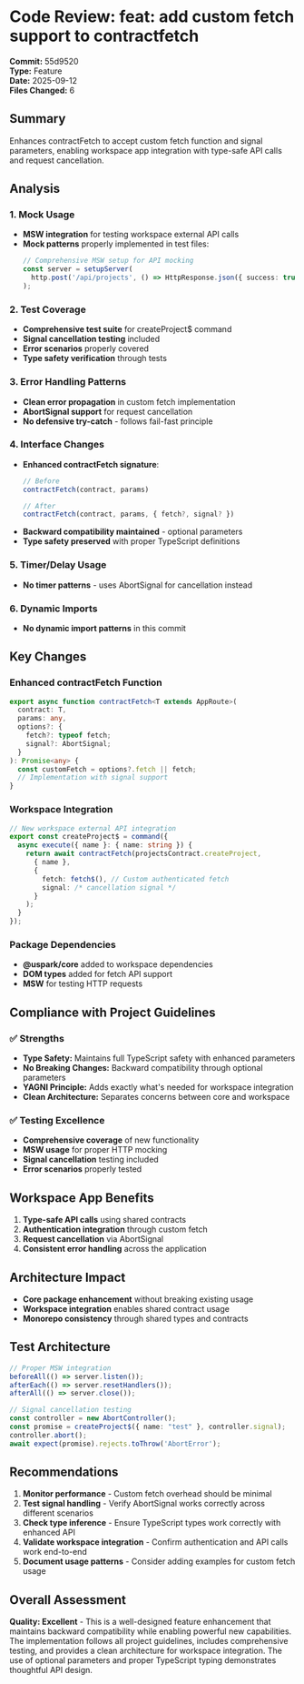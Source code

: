 # Code Review: feat: add custom fetch support to contractfetch

**Commit:** 55d9520  
**Type:** Feature  
**Date:** 2025-09-12  
**Files Changed:** 6  

## Summary
Enhances contractFetch to accept custom fetch function and signal parameters, enabling workspace app integration with type-safe API calls and request cancellation.

## Analysis

### 1. Mock Usage
- **MSW integration** for testing workspace external API calls
- **Mock patterns** properly implemented in test files:
  ```typescript
  // Comprehensive MSW setup for API mocking
  const server = setupServer(
    http.post('/api/projects', () => HttpResponse.json({ success: true }))
  );
  ```

### 2. Test Coverage
- **Comprehensive test suite** for createProject$ command
- **Signal cancellation testing** included
- **Error scenarios** properly covered
- **Type safety verification** through tests

### 3. Error Handling Patterns
- **Clean error propagation** in custom fetch implementation
- **AbortSignal support** for request cancellation
- **No defensive try-catch** - follows fail-fast principle

### 4. Interface Changes
- **Enhanced contractFetch signature**:
  ```typescript
  // Before
  contractFetch(contract, params)
  
  // After
  contractFetch(contract, params, { fetch?, signal? })
  ```
- **Backward compatibility maintained** - optional parameters
- **Type safety preserved** with proper TypeScript definitions

### 5. Timer/Delay Usage
- **No timer patterns** - uses AbortSignal for cancellation instead

### 6. Dynamic Imports
- **No dynamic import patterns** in this commit

## Key Changes

### Enhanced contractFetch Function
```typescript
export async function contractFetch<T extends AppRoute>(
  contract: T,
  params: any,
  options?: {
    fetch?: typeof fetch;
    signal?: AbortSignal;
  }
): Promise<any> {
  const customFetch = options?.fetch || fetch;
  // Implementation with signal support
}
```

### Workspace Integration
```typescript
// New workspace external API integration
export const createProject$ = command({
  async execute({ name }: { name: string }) {
    return await contractFetch(projectsContract.createProject, 
      { name }, 
      { 
        fetch: fetch$(), // Custom authenticated fetch
        signal: /* cancellation signal */
      }
    );
  }
});
```

### Package Dependencies
- **@uspark/core** added to workspace dependencies
- **DOM types** added for fetch API support
- **MSW** for testing HTTP requests

## Compliance with Project Guidelines

### ✅ Strengths
- **Type Safety:** Maintains full TypeScript safety with enhanced parameters
- **No Breaking Changes:** Backward compatibility through optional parameters
- **YAGNI Principle:** Adds exactly what's needed for workspace integration
- **Clean Architecture:** Separates concerns between core and workspace

### ✅ Testing Excellence
- **Comprehensive coverage** of new functionality
- **MSW usage** for proper HTTP mocking
- **Signal cancellation** testing included
- **Error scenarios** properly tested

## Workspace App Benefits
1. **Type-safe API calls** using shared contracts
2. **Authentication integration** through custom fetch
3. **Request cancellation** via AbortSignal
4. **Consistent error handling** across the application

## Architecture Impact
- **Core package enhancement** without breaking existing usage
- **Workspace integration** enables shared contract usage
- **Monorepo consistency** through shared types and contracts

## Test Architecture
```typescript
// Proper MSW integration
beforeAll(() => server.listen());
afterEach(() => server.resetHandlers());
afterAll(() => server.close());

// Signal cancellation testing
const controller = new AbortController();
const promise = createProject$({ name: "test" }, controller.signal);
controller.abort();
await expect(promise).rejects.toThrow('AbortError');
```

## Recommendations
1. **Monitor performance** - Custom fetch overhead should be minimal
2. **Test signal handling** - Verify AbortSignal works correctly across different scenarios
3. **Check type inference** - Ensure TypeScript types work correctly with enhanced API
4. **Validate workspace integration** - Confirm authentication and API calls work end-to-end
5. **Document usage patterns** - Consider adding examples for custom fetch usage

## Overall Assessment
**Quality: Excellent** - This is a well-designed feature enhancement that maintains backward compatibility while enabling powerful new capabilities. The implementation follows all project guidelines, includes comprehensive testing, and provides a clean architecture for workspace integration. The use of optional parameters and proper TypeScript typing demonstrates thoughtful API design.